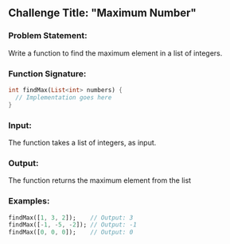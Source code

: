 ## Challenge Title: "Maximum Number"

### Problem Statement:

Write a function to find the maximum element in a list of integers.


### Function Signature:

```dart
int findMax(List<int> numbers) {
  // Implementation goes here
}
```


### Input:

The function takes a list of integers, as input.

### Output:

The function returns the maximum element from the list

### Examples:

```dart
findMax([1, 3, 2]);    // Output: 3
findMax([-1, -5, -2]); // Output: -1
findMax([0, 0, 0]);    // Output: 0
```